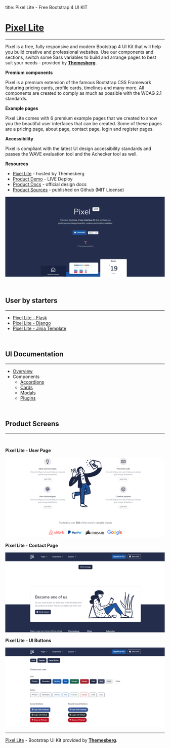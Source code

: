 title: Pixel Lite - Free Bootstrap 4 UI KIT

# [Pixel Lite](https://themesberg.com/product/ui-kit/pixel-lite-free-bootstrap-4-ui-kit)
---

Pixel is a free, fully responsive and modern Bootstrap 4 UI Kit that will help you build creative and professional websites. Use our components and sections, switch some Sass variables to build and arrange pages to best suit your needs - provided by **[Themesberg](https://appseed.us/agency/themesberg)**.

**Premium components**

Pixel is a premium extension of the famous Bootstrap CSS Framework featuring pricing cards, profile cards, timelines and many more. All components are created to comply as much as possible with the WCAG 2.1 standards.


**Example pages**

Pixel Lite comes with 6 premium example pages that we created to show you the beautiful user interfaces that can be created. Some of these pages are a pricing page, about page, contact page, login and register pages.

**Accessibility**

Pixel is compliant with the latest UI design accessibility standards and passes the WAVE evaluation tool and the Achecker tool as well.

**Resources**

- [Pixel Lite](https://themesberg.com/product/ui-kit/pixel-lite-free-bootstrap-4-ui-kit) - hosted by Themesberg
- [Product Demo](https://demo.themesberg.com/pixel-lite/) - LIVE Deploy
- [Product Docs](https://themesberg.com/docs/pixel-bootstrap/getting-started/overview/) - official design docs
- [Product Sources](https://github.com/themesberg/pixel-bootstrap-ui-kit) - published on Github (MIT License)

![Pixel Lite - Open-source Bootstrap 4 Admin Dashboard.](https://raw.githubusercontent.com/admin-dashboards/bootstrap-template-pixel-lite/master/media/bootstrap-template-pixel-lite-screen.png)

<br />

## User by starters
---

- [Pixel Lite - Flask](https://github.com/app-generator/flask-pixel-bootstrap-uikit)
- [Pixel Lite - Django](https://github.com/app-generator/django-pixel-bootstrap-uikit)
- [Pixel Lite - Jinja Template](https://github.com/app-generator/jinja-template-pixel-uikit)

<br />

## UI Documentation
---

- [Overview](https://themesberg.com/docs/pixel-bootstrap/getting-started/overview/)
- Components
    - [Accordions](https://themesberg.com/docs/pixel-bootstrap/components/accordions/)
    - [Cards](https://themesberg.com/docs/pixel-bootstrap/components/cards/)
    - [Modals](https://themesberg.com/docs/pixel-bootstrap/components/modals/)
    - [Plugins](https://themesberg.com/docs/pixel-bootstrap/plugins/charts/)

 <br />

## Product Screens
---

<br />

**Pixel Lite - User Page**

![Pixel Lite - User Page.](https://raw.githubusercontent.com/admin-dashboards/bootstrap-template-pixel-lite/master/media/bootstrap-template-pixel-lite-screen-user.png)

**Pixel Lite - Contact Page**

![Pixel Lite - Contact Page.](https://raw.githubusercontent.com/admin-dashboards/bootstrap-template-pixel-lite/master/media/bootstrap-template-pixel-lite-screen-contact.png)

**Pixel Lite - UI Buttons**

![Pixel Lite - UI Buttons.](https://raw.githubusercontent.com/admin-dashboards/bootstrap-template-pixel-lite/master/media/bootstrap-template-pixel-lite-screen-buttons.png)

---
[Pixel Lite](https://themesberg.com/product/ui-kit/pixel-lite-free-bootstrap-4-ui-kit) - Bootstrap UI Kit provided by **[Themesberg](https://appseed.us/agency/themesberg)**.